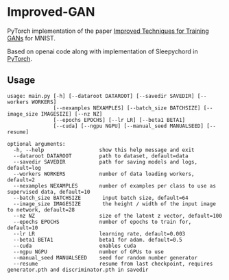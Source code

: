 # Improved-GAN

PyTorch implementation of the paper [Improved Techniques for Training GANs](https://arxiv.org/pdf/1606.03498.pdf) for MNIST.

Based on openai code along with implementation of Sleepychord in [PyTorch](https://github.com/Sleepychord/ImprovedGAN-pytorch).

## Usage
```
usage: main.py [-h] [--dataroot DATAROOT] [--savedir SAVEDIR] [--workers WORKERS]
               [--nexamples NEXAMPLES] [--batch_size BATCHSIZE] [--image_size IMAGESIZE] [--nz NZ]
               [--epochs EPOCHS] [--lr LR] [--beta1 BETA1]
               [--cuda] [--ngpu NGPU] [--manual_seed MANUALSEED] [--resume]

optional arguments:
  -h, --help                  show this help message and exit
  --dataroot DATAROOT         path to dataset, default=data
  --savedir SAVEDIR           path for saving models and logs, default=log
  --workers WORKERS           number of data loading workers, default=2
  --nexamples NEXAMPLES       number of examples per class to use as supervised data, default=10
  --batch_size BATCHSIZE       input batch size, default=64
  --image_size IMAGESIZE       the height / width of the input image to network, default=28
  --nz NZ                     size of the latent z vector, default=100
  --epochs EPOCHS             number of epochs to train for, default=10
  --lr LR                     learning rate, default=0.003
  --beta1 BETA1               beta1 for adam. default=0.5
  --cuda                      enables cuda
  --ngpu NGPU                 number of GPUs to use
  --manual_seed MANUALSEED    seed for random number generator
  --resume                    resume from last checkpoint, requires generator.pth and discriminator.pth in savedir
```
